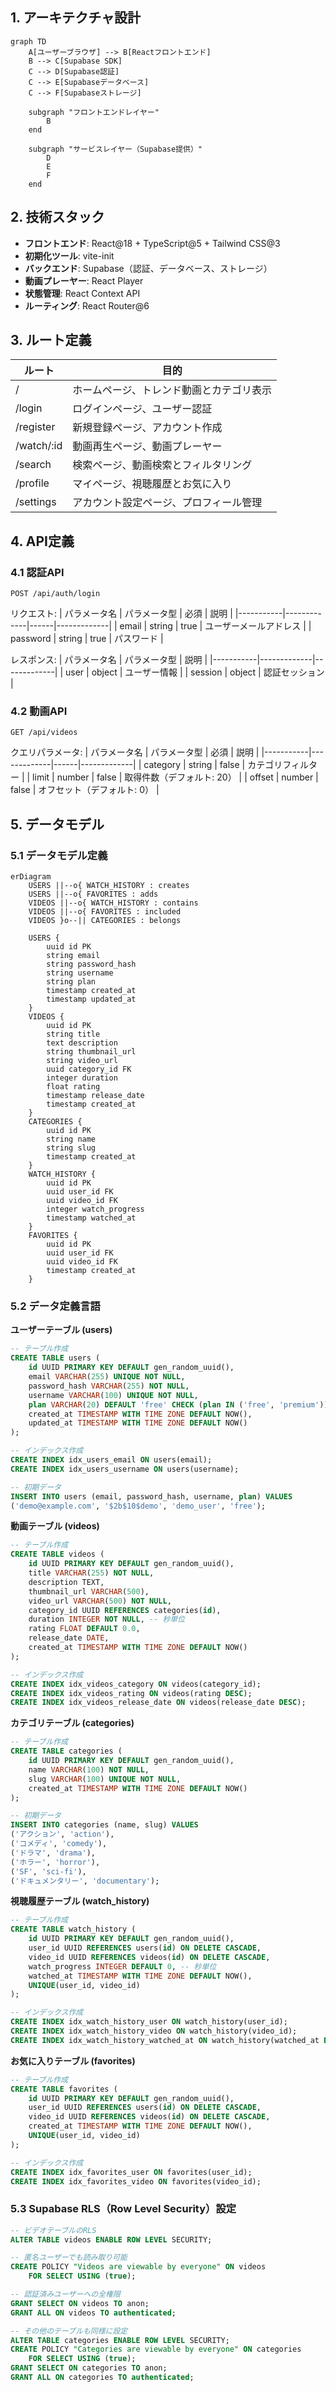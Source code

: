## 1. アーキテクチャ設計

```mermaid
graph TD
    A[ユーザーブラウザ] --> B[Reactフロントエンド]
    B --> C[Supabase SDK]
    C --> D[Supabase認証]
    C --> E[Supabaseデータベース]
    C --> F[Supabaseストレージ]

    subgraph "フロントエンドレイヤー"
        B
    end

    subgraph "サービスレイヤー（Supabase提供）"
        D
        E
        F
    end
```

## 2. 技術スタック
- **フロントエンド**: React@18 + TypeScript@5 + Tailwind CSS@3
- **初期化ツール**: vite-init
- **バックエンド**: Supabase（認証、データベース、ストレージ）
- **動画プレーヤー**: React Player
- **状態管理**: React Context API
- **ルーティング**: React Router@6

## 3. ルート定義
| ルート | 目的 |
|-------|---------|
| / | ホームページ、トレンド動画とカテゴリ表示 |
| /login | ログインページ、ユーザー認証 |
| /register | 新規登録ページ、アカウント作成 |
| /watch/:id | 動画再生ページ、動画プレーヤー |
| /search | 検索ページ、動画検索とフィルタリング |
| /profile | マイページ、視聴履歴とお気に入り |
| /settings | アカウント設定ページ、プロフィール管理 |

## 4. API定義

### 4.1 認証API
```
POST /api/auth/login
```

リクエスト:
| パラメータ名 | パラメータ型 | 必須 | 説明 |
|-----------|-------------|------|-------------|
| email | string | true | ユーザーメールアドレス |
| password | string | true | パスワード |

レスポンス:
| パラメータ名 | パラメータ型 | 説明 |
|-----------|-------------|-------------|
| user | object | ユーザー情報 |
| session | object | 認証セッション |

### 4.2 動画API
```
GET /api/videos
```

クエリパラメータ:
| パラメータ名 | パラメータ型 | 必須 | 説明 |
|-----------|-------------|------|-------------|
| category | string | false | カテゴリフィルター |
| limit | number | false | 取得件数（デフォルト: 20） |
| offset | number | false | オフセット（デフォルト: 0） |

## 5. データモデル

### 5.1 データモデル定義
```mermaid
erDiagram
    USERS ||--o{ WATCH_HISTORY : creates
    USERS ||--o{ FAVORITES : adds
    VIDEOS ||--o{ WATCH_HISTORY : contains
    VIDEOS ||--o{ FAVORITES : included
    VIDEOS }o--|| CATEGORIES : belongs

    USERS {
        uuid id PK
        string email
        string password_hash
        string username
        string plan
        timestamp created_at
        timestamp updated_at
    }
    VIDEOS {
        uuid id PK
        string title
        text description
        string thumbnail_url
        string video_url
        uuid category_id FK
        integer duration
        float rating
        timestamp release_date
        timestamp created_at
    }
    CATEGORIES {
        uuid id PK
        string name
        string slug
        timestamp created_at
    }
    WATCH_HISTORY {
        uuid id PK
        uuid user_id FK
        uuid video_id FK
        integer watch_progress
        timestamp watched_at
    }
    FAVORITES {
        uuid id PK
        uuid user_id FK
        uuid video_id FK
        timestamp created_at
    }
```

### 5.2 データ定義言語

**ユーザーテーブル (users)**
```sql
-- テーブル作成
CREATE TABLE users (
    id UUID PRIMARY KEY DEFAULT gen_random_uuid(),
    email VARCHAR(255) UNIQUE NOT NULL,
    password_hash VARCHAR(255) NOT NULL,
    username VARCHAR(100) UNIQUE NOT NULL,
    plan VARCHAR(20) DEFAULT 'free' CHECK (plan IN ('free', 'premium')),
    created_at TIMESTAMP WITH TIME ZONE DEFAULT NOW(),
    updated_at TIMESTAMP WITH TIME ZONE DEFAULT NOW()
);

-- インデックス作成
CREATE INDEX idx_users_email ON users(email);
CREATE INDEX idx_users_username ON users(username);

-- 初期データ
INSERT INTO users (email, password_hash, username, plan) VALUES
('demo@example.com', '$2b$10$demo', 'demo_user', 'free');
```

**動画テーブル (videos)**
```sql
-- テーブル作成
CREATE TABLE videos (
    id UUID PRIMARY KEY DEFAULT gen_random_uuid(),
    title VARCHAR(255) NOT NULL,
    description TEXT,
    thumbnail_url VARCHAR(500),
    video_url VARCHAR(500) NOT NULL,
    category_id UUID REFERENCES categories(id),
    duration INTEGER NOT NULL, -- 秒単位
    rating FLOAT DEFAULT 0.0,
    release_date DATE,
    created_at TIMESTAMP WITH TIME ZONE DEFAULT NOW()
);

-- インデックス作成
CREATE INDEX idx_videos_category ON videos(category_id);
CREATE INDEX idx_videos_rating ON videos(rating DESC);
CREATE INDEX idx_videos_release_date ON videos(release_date DESC);
```

**カテゴリテーブル (categories)**
```sql
-- テーブル作成
CREATE TABLE categories (
    id UUID PRIMARY KEY DEFAULT gen_random_uuid(),
    name VARCHAR(100) NOT NULL,
    slug VARCHAR(100) UNIQUE NOT NULL,
    created_at TIMESTAMP WITH TIME ZONE DEFAULT NOW()
);

-- 初期データ
INSERT INTO categories (name, slug) VALUES
('アクション', 'action'),
('コメディ', 'comedy'),
('ドラマ', 'drama'),
('ホラー', 'horror'),
('SF', 'sci-fi'),
('ドキュメンタリー', 'documentary');
```

**視聴履歴テーブル (watch_history)**
```sql
-- テーブル作成
CREATE TABLE watch_history (
    id UUID PRIMARY KEY DEFAULT gen_random_uuid(),
    user_id UUID REFERENCES users(id) ON DELETE CASCADE,
    video_id UUID REFERENCES videos(id) ON DELETE CASCADE,
    watch_progress INTEGER DEFAULT 0, -- 秒単位
    watched_at TIMESTAMP WITH TIME ZONE DEFAULT NOW(),
    UNIQUE(user_id, video_id)
);

-- インデックス作成
CREATE INDEX idx_watch_history_user ON watch_history(user_id);
CREATE INDEX idx_watch_history_video ON watch_history(video_id);
CREATE INDEX idx_watch_history_watched_at ON watch_history(watched_at DESC);
```

**お気に入りテーブル (favorites)**
```sql
-- テーブル作成
CREATE TABLE favorites (
    id UUID PRIMARY KEY DEFAULT gen_random_uuid(),
    user_id UUID REFERENCES users(id) ON DELETE CASCADE,
    video_id UUID REFERENCES videos(id) ON DELETE CASCADE,
    created_at TIMESTAMP WITH TIME ZONE DEFAULT NOW(),
    UNIQUE(user_id, video_id)
);

-- インデックス作成
CREATE INDEX idx_favorites_user ON favorites(user_id);
CREATE INDEX idx_favorites_video ON favorites(video_id);
```

### 5.3 Supabase RLS（Row Level Security）設定
```sql
-- ビデオテーブルのRLS
ALTER TABLE videos ENABLE ROW LEVEL SECURITY;

-- 匿名ユーザーでも読み取り可能
CREATE POLICY "Videos are viewable by everyone" ON videos
    FOR SELECT USING (true);

-- 認証済みユーザーへの全権限
GRANT SELECT ON videos TO anon;
GRANT ALL ON videos TO authenticated;

-- その他のテーブルも同様に設定
ALTER TABLE categories ENABLE ROW LEVEL SECURITY;
CREATE POLICY "Categories are viewable by everyone" ON categories
    FOR SELECT USING (true);
GRANT SELECT ON categories TO anon;
GRANT ALL ON categories TO authenticated;
```